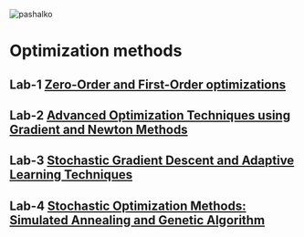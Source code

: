 ![pashalko](https://github.com/MaybebabyEnjoyer/ITMO/assets/114537512/d8cad421-11e9-4f10-9446-97ce05a5d589)

# Optimization methods


## Lab-1 [Zero-Order and First-Order optimizations](https://github.com/odrzdv/optimization-methods-ITMO/tree/main/lab-1)

## Lab-2 [Advanced Optimization Techniques using Gradient and Newton Methods](https://github.com/odrzdv/optimization-methods-ITMO/tree/main/lab-2)

## Lab-3 [Stochastic Gradient Descent and Adaptive Learning Techniques](https://github.com/odrzdv/optimization-methods-ITMO/tree/main/lab-3)

## Lab-4 [Stochastic Optimization Methods: Simulated Annealing and Genetic Algorithm](https://github.com/odrzdv/optimization-methods-ITMO/tree/main/lab-4)
